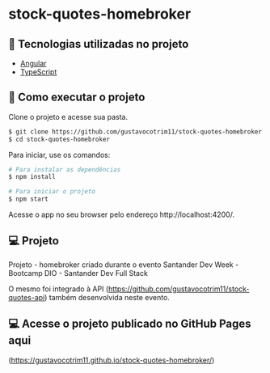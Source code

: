 # stock-quotes-homebroker

## 🧪 Tecnologias utilizadas no projeto

- [Angular](https://angular.io/)
- [TypeScript](https://www.typescriptlang.org/)

## 🚀 Como executar o projeto

Clone o projeto e acesse sua pasta.

```bash
$ git clone https://github.com/gustavocotrim11/stock-quotes-homebroker
$ cd stock-quotes-homebroker
```

Para iniciar, use os comandos:
```bash
# Para instalar as dependências
$ npm install

# Para iniciar o projeto
$ npm start
```
Acesse o app no seu browser pelo endereço http://localhost:4200/.

## 💻 Projeto

Projeto - homebroker criado durante o evento Santander Dev Week - Bootcamp DIO - Santander Dev Full Stack

O mesmo foi integrado à API (https://github.com/gustavocotrim11/stock-quotes-api) também desenvolvida neste evento.

## 💻 Acesse o projeto publicado no GitHub Pages aqui 

(https://gustavocotrim11.github.io/stock-quotes-homebroker/)
